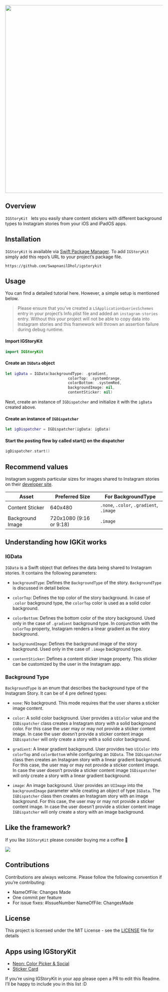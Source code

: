 <p align="center">
  <img src="https://raw.githubusercontent.com/SwapnanilDhol/IGStoryKit/main/Resources/IGStoryKitCover.png" width=600 />
</p>

## Overview
`IGStoryKit ` lets you easily share content stickers with different background types to Instagram stories from your iOS and iPadOS apps.

## Installation 
`IGStoryKit` is available via [Swift Package Manager](https://swift.org/package-manager/). To add `IGStoryKit` simply add this repo’s URL to your project’s package file. 

```
https://github.com/SwapnanilDhol/igstorykit
```

## Usage 
You can find a detailed tutorial here. However, a simple setup is mentioned below.

> Please ensure that you’ve created a `LSApplicationQueriesSchemes` entry in your project’s Info.plist file and added an `instagram-stories` entry. Without this your project will not be able to copy data into Instagram stories and this framework will thrown an assertion failure during debug runtime. 

#### Import IGStoryKit
```swift
import IGStoryKit
```

#### Create an `IGData` object
```swift
let igData = IGData(backgroundType: .gradient,
                            colorTop: .systemOrange,
                            colorBottom: .systemRed,
                            backgroundImage: nil,
                            contentSticker: nil)
```

Next, create an instance of `IGDispatcher` and initialize it with the `igData` created above.

#### Create an instance of  `IGDispatcher`
```swift 
let igDispatcher = IGDispatcher(igData: igData)
```

#### Start the posting flow by called start() on the dispatcher
```swift
igDispatcher.start()
```

## Recommend values 
Instagram suggests particular sizes for images shared to Instagram stories on their [developer site](https://developers.facebook.com/docs/instagram/sharing-to-stories/). 

| Asset            | Preferred Size          | For BackgroundType               |
|------------------|-------------------------|----------------------------------|
| Content Sticker  | 640x480                 | `.none`, `.color`, `.gradient`, `.image` |
| Background Image | 720x1080 (9:16 or 9:18) | `.image`                           |

## Understanding how IGKit works 
### IGData 
`IGData` is a Swift object that defines the data being shared to Instagram stories. It contains the following parameters:

* `backgroundType`: Defines the `BackgroundType` of the story. `BackgroundType` is discussed in detail below.

* `colorTop`: Defines the top color of the story background. In case of `.color` background type, the `colorTop` color is used as a solid color background.

* `colorBottom`: Defines the bottom color of the story background. Used only in the case of `.gradient` background type. In conjunction with the `colorTop` property, Instagram renders a linear gradient as the story background. 

* `backgroundImage`: Defines the background image of the story background. Used only in the case of `.image` background type. 

* `contentSticker`: Defines a content sticker image property. This sticker can be customized by the user in the Instagram app.

### Background Type 
`BackgroundType` is an enum that describes the background type of the Instagram Story. It can be of 4 pre defined types: 

* `none`: No background. This mode requires that the user shares a sticker image content.

* `color`: A solid color background. User provides a `UIColor` value and the `IGDispatcher` class creates a Instagram story with a solid background color. For this case the user may or may not provide a sticker content image. In case the user doesn’t provide a sticker content image `IGDispatcher` will only create a story with a solid color background.

* `gradient`: A linear gradient background. User provides two `UIColor` into `colorTop` and `colorBottom` while configuring an `IGData`. The `IGDispatcher` class then creates an Instagram story with a linear gradient background. For this case, the user may or may not provide a sticker content image. In case the user doesn’t provide a sticker content image `IGDispatcher` will only create a story with a linear gradient background.

* `image`: An image background. User provides an `UIImage` into the `backgroundImage` parameter while creating an object of type `IGData`. The `IGDispatcher` class then creates an Instagram story with an image background. For this case, the user may or may not provide a sticker content image. In case the user doesn’t provide a sticker content image `IGDispatcher` will only create a story with an image background.

## Like the framework?
If you like `IGStoryKit` please consider buying me a coffee 🥰

<a href="https://www.buymeacoffee.com/swapnanildhol"><img src="https://img.buymeacoffee.com/button-api/?text=Buy me a coffee&emoji=&slug=swapnanildhol&button_colour=5F7FFF&font_colour=ffffff&font_family=Cookie&outline_colour=000000&coffee_colour=FFDD00"></a>

## Contributions 
Contributions are always welcome. Please follow the following convention if you’re contributing:
* NameOfFile: Changes Made 
* One commit per feature 
* For issue fixes: #IssueNumber NameOfFile: ChangesMade

## License
This project is licensed under the MIT License - see the  [LICENSE](https://github.com/)  file for details

## Apps using IGStoryKit 
* [Neon: Color Picker & Social](https://apps.apple.com/us/app/neon-real-time-color-picker/id1480273650?ls=1)
* [Sticker Card](https://apps.apple.com/us/app/neon-real-time-color-picker/id1480273650?ls=1)

If you’re using IGStoryKit in your app please open a PR to edit this Readme. I’ll be happy to include you in this list :D 
